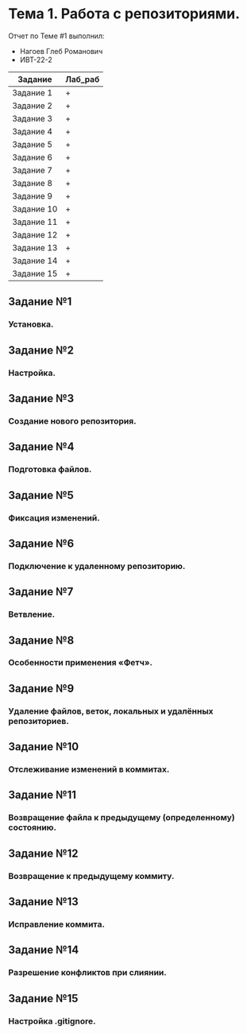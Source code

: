 # Тема 1. Работа с репозиториями.
Отчет по Теме #1 выполнил:
- Нагоев Глеб Романович
- ИВТ-22-2

| Задание | Лаб_раб |
| ------ | ------ |
| Задание 1 | + |
| Задание 2 | + |
| Задание 3 | + |
| Задание 4 | + |
| Задание 5 | + |
| Задание 6 | + |
| Задание 7 | + |
| Задание 8 | + |
| Задание 9 | + |
| Задание 10 | + |
| Задание 11 | + |
| Задание 12 | + |
| Задание 13 | + |
| Задание 14 | + |
| Задание 15 | + |



## Задание №1
### Установка. 




## Задание №2
### Настройка.  


## Задание №3
### Создание нового репозитория. 


## Задание №4
### Подготовка файлов. 


## Задание №5
### Фиксация изменений. 


## Задание №6
### Подключение к удаленному репозиторию. 


## Задание №7
### Ветвление.



## Задание №8
### Особенности применения «Фетч».


## Задание №9
### Удаление файлов, веток, локальных и удалённых репозиториев.



## Задание №10
### Отслеживание изменений в коммитах.



## Задание №11



###  Возвращение файла к предыдущему (определенному) состоянию.
## Задание №12
### Возвращение к предыдущему коммиту.


## Задание №13
### Исправление коммита.


## Задание №14
### Разрешение конфликтов при слиянии.


## Задание №15
### Настройка .gitignore. 


